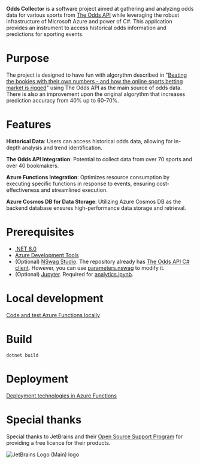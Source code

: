 **Odds Collector** is a software project aimed at gathering and analyzing odds data for various sports from [The Odds API](https://the-odds-api.com/) while leveraging the robust infrastructure of Microsoft Azure and power of C#. This application provides an instrument to access historical odds information and predictions for sporting events.

# Purpose

The project is designed to have fun with algorythm described in "[Beating the bookies with their own numbers - and how the online sports betting market is rigged](https://www.researchgate.net/publication/320296375_Beating_the_bookies_with_their_own_numbers_-_and_how_the_online_sports_betting_market_is_rigged)" using The Odds API as the main source of odds data. There is also an improvement upon the original algorythm that increases prediction accuracy from 40% up to 60-70%.

# Features

**Historical Data**: Users can access historical odds data, allowing for in-depth analysis and trend identification.

**The Odds API Integration**: Potential to collect data from over 70 sports and over 40 bookmakers.

**Azure Functions Integration**: Optimizes resource consumption by executing specific functions in response to events, ensuring cost-effectiveness and streamlined execution.

**Azure Cosmos DB for Data Storage**: Utilizing Azure Cosmos DB as the backend database ensures high-performance data storage and retrieval.

# Prerequisites

- [.NET 8.0](https://dotnet.microsoft.com/en-us/download/dotnet/8.0)
- [Azure Development Tools](https://learn.microsoft.com/en-us/azure/azure-functions/functions-reference?tabs=blob&pivots=programming-language-csharp#development-tools)
- (Optional) [NSwag Studio](https://github.com/RicoSuter/NSwag/wiki/NSwagStudio). The repository already has [The Odds API C# client](https://github.com/romankr/OddsCollector/blob/master/OddsCollector.Functions/OddsApi/WebApi/WebApiClient.cs). However, you can use [parameters.nswag](https://github.com/romankr/OddsCollector/blob/master/OddsCollector.Functions/OddsApi/WebApi/parameters.nswag) to modify it.
- (Optional) [Jupyter](https://jupyter.org/). Required for [analytics.ipynb](https://github.com/romankr/OddsCollector/blob/master/analytics.ipynb). 

# Local development

[Code and test Azure Functions locally](https://learn.microsoft.com/en-us/azure/azure-functions/functions-develop-local)

# Build

```
dotnet build
```

# Deployment

[Deployment technologies in Azure Functions](https://learn.microsoft.com/en-us/azure/azure-functions/functions-deployment-technologies?tabs=windows)

# Special thanks

Special thanks to JetBrains and their [Open Source Support Program](https://www.jetbrains.com/community/opensource/#support) for providing a free licence for their products.

![JetBrains Logo (Main) logo](https://resources.jetbrains.com/storage/products/company/brand/logos/jb_beam.png)
